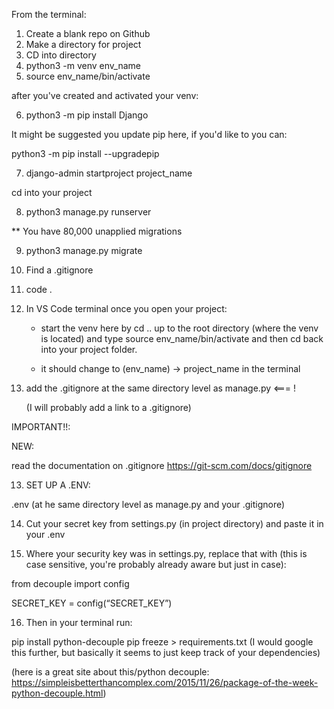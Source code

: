 From the terminal:

1. Create a blank repo on Github
2. Make a directory for project
3. CD into directory
4. python3 -m venv env_name
5. source env_name/bin/activate

after you've created and activated your venv:

6. python3 -m pip install Django

It might be suggested you update pip here, if you'd like to you can:

python3 -m pip install --upgradepip

7. django-admin startproject project_name

cd into your project

8. python3 manage.py runserver

** You have 80,000 unapplied migrations

9. python3 manage.py migrate

10. Find a .gitignore

11. code .

12. In VS Code terminal once you open your project:

    - start the venv here by cd .. up to the root directory (where the venv is located) and type source env_name/bin/activate and then cd back into your project folder.

    - it should change to (env_name) -> project_name in the terminal

13. add the .gitignore at the same directory level as manage.py <=== !

    (I will probably add a link to a .gitignore)

IMPORTANT!!:

NEW:

read the documentation on .gitignore
https://git-scm.com/docs/gitignore

13. SET UP A .ENV:

.env (at he same directory level as manage.py and your .gitignore)

14. Cut your secret key from settings.py (in project directory) and paste it in your .env 

15. Where your security key was in settings.py, replace that with (this is case sensitive, you're probably already aware but just in case):

from decouple import config

SECRET_KEY = config(“SECRET_KEY”)

16. Then in your terminal run:

pip install python-decouple
pip freeze > requirements.txt (I would google this further, but basically it seems to just keep track of your dependencies)

(here is a great site about this/python decouple: https://simpleisbetterthancomplex.com/2015/11/26/package-of-the-week-python-decouple.html)


